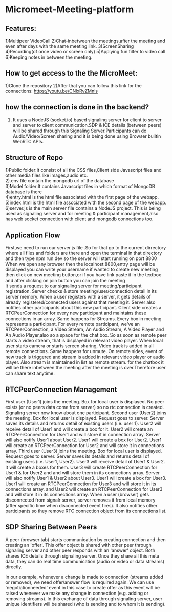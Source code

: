 # Micromeet-Meeting-platform
## Features:
1)Multipeer VideoCall
2)Chat-inbetween the meetings,after the meeting and even after days with the same meeting link. 
3)ScreenSharing 
4)Recording(of once video or screen only)
5)Applying fun filter to video call
6)Keeping notes in between the meeting.

## How to get access to the the MicroMeet:
1)Clone the repository
2)After that you can follow this link for the connections: https://youtu.be/CNlxRvZMnis

## how the connection is done in the backend?
1) It uses a NodeJS (socket.io) based signaling server for client to server and server to client communication.SDP & ICE details (between peers) will be shared 
through this Signaling Server.Participants can do Audio/Video/Screen sharing and it is being done using Browser builtin WebRTC APIs.

## Structure of Repo
1)Public folder:It consist of all the CSS files,Client side Javascript files and other media files like images,audio etc.<br>
2).env file contain the mongodb url of the database<br>
3)Model folder:It contains  Javascript files in which format of MongoDB database is there<br>
4)entry.html is the html file associated with the first page of the webapp.<br>
5)index.html is the html file associated with the second page of the webapp.<br>
6)server.js is the main server file contains a NodeJS project. This is being used as signaling server and for meeting & participant management,also has web socket connection with client and mongodb connections too.<br>

## Application Flow
First,we need to run our server.js file .So for that go to the current dirrectory where all files and folders are there and open the terminal in that directory and then type npm run dev so the server will start running on port 8800<br>
When we open any browser then the localhost:8800,entry page will be displayed you can write your username if wanted to create new meeting then click on new meeting button,or if you have link paste it in the textbox and after clicking on join button you can join the meeting<br>
 It sends a request to our signaling server for meeting/participant registration.
Server checks & store meeting/user/connection detail in its server memory.
When a user registers with a server, it gets details of already registered/connected users against that meeting it. Server also notifies other participants about this new participant.
Client side creates a RTCPeerConnection for every new participant and maintains these connections in an array. Same happens for Streams.
Every box in meeting represents a participant. For every remote participant, we've an RTCPeerConnection, a Video Stream, An Audio Stream, A Video Player and An Audio Player,also so a space for the chat box. So as soon as remote peer starts a video stream, that is displayed in relevant video player.
When local user starts camera or starts screen sharing, Video track is added in all remote connections. Same happens for unmute.
On remote sides, event of new track is triggered and stream is added in relevant video player or audio player. Also stream is maintained in list as remote stream.
for the chatbox it will be there inbetween the meeting after the meeting is over.Therefore user can share text anytime.<br>

## RTCPeerConnection Management
First user (User1) joins the meeting. Box for local user is displayed. No peer exists (or no peers data come from server) so no rtc connection is created. Signaling server now know about one participant.
Second user (User2) joins the meeting. Box for local user is displayed. Request goes to server. Server saves its details and returns detail of existing users (i.e. user 1). User2 will receive detail of User1 and will create a box for it. User2 will create an RTCPeerConnection for User1 and will store it in connection array. Server will also notify User1 about User2. User1 will create a box for User2. User1 will create an RTCPeerConnection for User2 and will store it in connections array.
Third user (User3) joins the meeting. Box for local user is displayed. Request goes to server. Server saves its details and returns detail of existing users (i.e. User1, User2). User3 will receive detail of User1 & User2. It will create a boxes for them. User3 will create RTCPeerConnection for User1 & for User2 and and will store them in its connections array. Server will also notify User1 & User2 about User3. User1 will create a box for User3. User1 will create an RTCPeerConnection for User3 and will store it in its connections array. and User2 will create an RTCPeerConnection for User3 and will store it in its connections array.
When a user (browser) gets disconnected from signalr server, server removes it from local memory (after specific time when disconnected event fires). It also notifies other participants so they remove RTC connection object from its connections list.<br>

## SDP Sharing Between Peers
A peer (browser tab) starts communication by creating connection and then creating an 'offer'. This offer object is shared with other peer through signaling server and other peer responds with an 'answer' object. Both shares ICE details through signaling server. Once they share all this meta data, they can do real time communication (audio or video or data streams) directly.<br>

In our example, whenever a change is made to connection (streams added or removed), we need offer/answer flow is required again. We can use 'negotiationneeded' event in this case to create offer as this event will be raised whenever we make any change in connection (e.g. adding or removing streams).
In this exchange of data through signaling server, user unique identifiers will be shared (who is sending and to whom it is sending).

